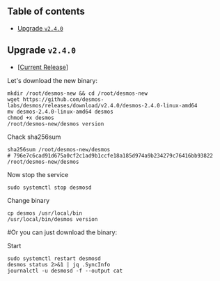 ## Table of contents
- [Upgrade `v2.4.0`](https://github.com/AlexToTheSun/Validator_Activity/blob/main/Mainnet-Guides/Desmos/Upgrade.md#upgrade-v2.4.0)

## Upgrade `v2.4.0`


- [[Current Release](https://github.com/desmos-labs/desmos/releases/tag/v2.4.0)]

Let's download the new binary:
```
mkdir /root/desmos-new && cd /root/desmos-new
wget https://github.com/desmos-labs/desmos/releases/download/v2.4.0/desmos-2.4.0-linux-amd64
mv desmos-2.4.0-linux-amd64 desmos
chmod +x desmos
/root/desmos-new/desmos version
```
Chack sha256sum
```
sha256sum /root/desmos-new/desmos
# 796e7c6cad91d675a0cf2c1ad9b1ccfe18a185d974a9b234279c76416bb93822  /root/desmos-new/desmos
```
Now stop the service
```
sudo systemctl stop desmosd
```
Change binary
```
cp desmos /usr/local/bin
/usr/local/bin/desmos version
```
#Or you can just download the binary:

Start
```
sudo systemctl restart desmosd
desmos status 2>&1 | jq .SyncInfo
journalctl -u desmosd -f --output cat
```
